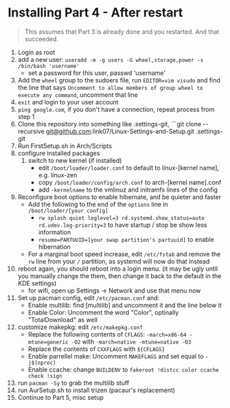 # Installing Part 4 - After restart

> This assumes that Part 3 is already done and you restarted.    And that succeeded.

1. Login as root
1. add a new user: ```useradd -m -g users -G wheel,storage,power -s /bin/bash 'username'```
    * set a password for this user, passwd 'username'
1. Add the ```wheel``` group to the sudoers file, run ```EDITOR=vim visudo``` and find the line that says ```Uncomment to allow members of group wheel to execute any command```, uncomment that line
1. ```exit``` and login to your user account
1. ```ping google.com```, if you don't have a connection, repeat process from step 1
1. Clone this repository into something like .settings-git, ```git clone --recursive git@github.com:link07/Linux-Settings-and-Setup.git .settings-git
1. Run FirstSetup.sh in Arch/Scripts
1. configure installed packages
    1. switch to new kernel (if installed)
        * edit ```/boot/loader/loader.conf``` to default to linux-[kernel name], e.g. linux-zen
        * copy ```/boot/loader/config/arch.conf``` to arch-[kernel name].conf
        * add ```-kernelname``` to the vmlinuz and initramfs lines of the config
1. Reconfigure boot options to enable hibernate, and be quieter and faster
    * Add the following to the end of the ```options``` line in ```/boot/loader/[your config]```
        * ```rw splash quiet loglevel=3 rd.systemd.show_status=auto rd.udev.log-priority=3``` to have startup / stop be show less information
        * ```resume=PARTUUID=[your swap partition's partuuid]``` to enable hibernation
    * For a marginal boot speed increase, edit ```/etc/fstab``` and remove the ```rw``` line from your ```/``` partition, as systemd will now do that instead
1. reboot again, you should reboot into a login menu. (it may be ugly until you manually change the them, then change it back to the default in the KDE settings)
    * for wifi, open up Settings -> Network and use that menu now
1. Set up pacman config, edit ```/etc/pacman.conf``` and:
    * Enable multilib: find [multilib] and uncomment it and the line below it
    * Enable Color: Uncomment the word "Color", optinally "TotalDownload" as well
1. customize makepkg: edit ```/etc/makepkg.conf```
    * Replace the following contents of ```CFLAGS```: ```-march=x86-64 -mtune=generic -O2``` with ```-march=native -mtune=native -O3```
    * Replace the contents of ```CXXFLAGS``` with ```${CFLAGS}```
    * Enable parrellel make: Uncomment ```MAKEFLAGS``` and set equal to ```-j$(nproc)```
    * Enable ccache: change ```BUILDENV``` to ```fakeroot !distcc color ccache check !sign```
1. run ```pacman -Sy``` to grab the multilib stuff
1. run AurSetup.sh to install trizen (pacaur's replacement)
1. Continue to Part 5, misc setup
